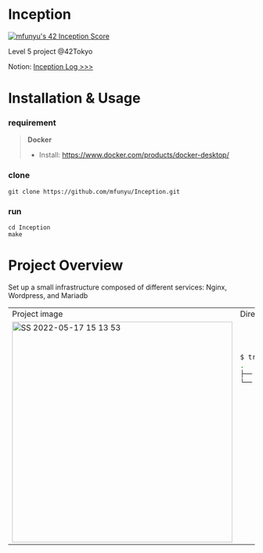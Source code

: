 # Inception
[![mfunyu's 42 Inception Score](https://badge42.vercel.app/api/v2/cl39q9bth003509lhnivqm9hg/project/2536309)](https://github.com/JaeSeoKim/badge42)

Level 5 project @42Tokyo

Notion: [Inception Log >>>](https://www.notion.so/Inception-Reviewee-bb1ff70bbb374ea3802ee1fd8e72f161)

# Installation & Usage
### requirement
> **Docker**
>  - Install: https://www.docker.com/products/docker-desktop/

### clone
```
git clone https://github.com/mfunyu/Inception.git
```
### run
```
cd Inception
make
```

# Project Overview

Set up a small infrastructure composed of different services: Nginx, Wordpress, and Mariadb
<table>
<tr>
<td> Project image </td> <td> Directory structure </td>
</tr>
<tr>
<td> <img width="450" alt="SS 2022-05-17 15 13 53" src="https://user-images.githubusercontent.com/60470877/168741508-12e2fdca-274b-4ac5-af23-57d1e330bf37.png"> </td>
<td>

```bash
$ tree
.
├── Makefile
└── srcs
    ├── docker-compose.yml
    └── requirements
        ├── mariadb
        │   ├── Dockerfile
        │   └── setup.sh
        ├── nginx
        │   ├── Dockerfile
        │   └── nginx.conf
        ├── tools
        │   ├── clean.sh
        │   └── setup.sh
        └── wordpress
            ├── Dockerfile
            ├── setup.sh
            └── www.conf
```

</td>
</tr>
</table>

